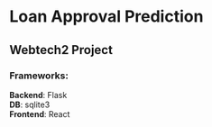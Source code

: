 # Loan Approval Prediction
## Webtech2 Project

### Frameworks:
<div><b>Backend</b>: Flask</div>
<div><b>DB</b>: sqlite3</div>
<div><b>Frontend</b>: React</div>

